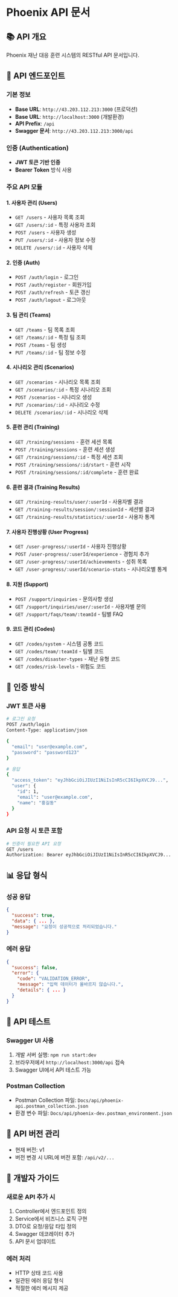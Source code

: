 # Phoenix API 문서

## 📚 API 개요

Phoenix 재난 대응 훈련 시스템의 RESTful API 문서입니다.

## 🔗 API 엔드포인트

### 기본 정보

- **Base URL**: `http://43.203.112.213:3000` (프로덕션)
- **Base URL**: `http://localhost:3000` (개발환경)
- **API Prefix**: `/api`
- **Swagger 문서**: `http://43.203.112.213:3000/api`

### 인증 (Authentication)

- **JWT 토큰 기반 인증**
- **Bearer Token** 방식 사용

### 주요 API 모듈

#### 1. 사용자 관리 (Users)

- `GET /users` - 사용자 목록 조회
- `GET /users/:id` - 특정 사용자 조회
- `POST /users` - 사용자 생성
- `PUT /users/:id` - 사용자 정보 수정
- `DELETE /users/:id` - 사용자 삭제

#### 2. 인증 (Auth)

- `POST /auth/login` - 로그인
- `POST /auth/register` - 회원가입
- `POST /auth/refresh` - 토큰 갱신
- `POST /auth/logout` - 로그아웃

#### 3. 팀 관리 (Teams)

- `GET /teams` - 팀 목록 조회
- `GET /teams/:id` - 특정 팀 조회
- `POST /teams` - 팀 생성
- `PUT /teams/:id` - 팀 정보 수정

#### 4. 시나리오 관리 (Scenarios)

- `GET /scenarios` - 시나리오 목록 조회
- `GET /scenarios/:id` - 특정 시나리오 조회
- `POST /scenarios` - 시나리오 생성
- `PUT /scenarios/:id` - 시나리오 수정
- `DELETE /scenarios/:id` - 시나리오 삭제

#### 5. 훈련 관리 (Training)

- `GET /training/sessions` - 훈련 세션 목록
- `POST /training/sessions` - 훈련 세션 생성
- `GET /training/sessions/:id` - 특정 세션 조회
- `POST /training/sessions/:id/start` - 훈련 시작
- `POST /training/sessions/:id/complete` - 훈련 완료

#### 6. 훈련 결과 (Training Results)

- `GET /training-results/user/:userId` - 사용자별 결과
- `GET /training-results/session/:sessionId` - 세션별 결과
- `GET /training-results/statistics/:userId` - 사용자 통계

#### 7. 사용자 진행상황 (User Progress)

- `GET /user-progress/:userId` - 사용자 진행상황
- `POST /user-progress/:userId/experience` - 경험치 추가
- `GET /user-progress/:userId/achievements` - 성취 목록
- `GET /user-progress/:userId/scenario-stats` - 시나리오별 통계

#### 8. 지원 (Support)

- `POST /support/inquiries` - 문의사항 생성
- `GET /support/inquiries/user/:userId` - 사용자별 문의
- `GET /support/faqs/team/:teamId` - 팀별 FAQ

#### 9. 코드 관리 (Codes)

- `GET /codes/system` - 시스템 공통 코드
- `GET /codes/team/:teamId` - 팀별 코드
- `GET /codes/disaster-types` - 재난 유형 코드
- `GET /codes/risk-levels` - 위험도 코드

## 🔐 인증 방식

### JWT 토큰 사용

```bash
# 로그인 요청
POST /auth/login
Content-Type: application/json

{
  "email": "user@example.com",
  "password": "password123"
}

# 응답
{
  "access_token": "eyJhbGciOiJIUzI1NiIsInR5cCI6IkpXVCJ9...",
  "user": {
    "id": 1,
    "email": "user@example.com",
    "name": "홍길동"
  }
}
```

### API 요청 시 토큰 포함

```bash
# 인증이 필요한 API 요청
GET /users
Authorization: Bearer eyJhbGciOiJIUzI1NiIsInR5cCI6IkpXVCJ9...
```

## 📊 응답 형식

### 성공 응답

```json
{
  "success": true,
  "data": { ... },
  "message": "요청이 성공적으로 처리되었습니다."
}
```

### 에러 응답

```json
{
  "success": false,
  "error": {
    "code": "VALIDATION_ERROR",
    "message": "입력 데이터가 올바르지 않습니다.",
    "details": { ... }
  }
}
```

## 🚀 API 테스트

### Swagger UI 사용

1. 개발 서버 실행: `npm run start:dev`
2. 브라우저에서 `http://localhost:3000/api` 접속
3. Swagger UI에서 API 테스트 가능

### Postman Collection

- Postman Collection 파일: `Docs/api/phoenix-api.postman_collection.json`
- 환경 변수 파일: `Docs/api/phoenix-dev.postman_environment.json`

## 📝 API 버전 관리

- 현재 버전: v1
- 버전 변경 시 URL에 버전 포함: `/api/v2/...`

## 🔧 개발자 가이드

### 새로운 API 추가 시

1. Controller에서 엔드포인트 정의
2. Service에서 비즈니스 로직 구현
3. DTO로 요청/응답 타입 정의
4. Swagger 데코레이터 추가
5. API 문서 업데이트

### 에러 처리

- HTTP 상태 코드 사용
- 일관된 에러 응답 형식
- 적절한 에러 메시지 제공
